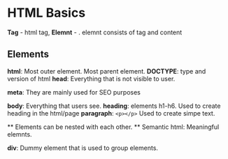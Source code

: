 # HTML Basics

**Tag** - html tag,
**Elemnt** - <html></html>. elemnt consists of tag and content 

## Elements
**html**: Most outer element. Most parent element.
**DOCTYPE**: type and version of html
**head**: Everything that is not visible to user.

**meta**: They are mainly used for SEO purposes

**body**: Everything that users see.
**heading**: elements h1-h6. Used to create heading in the html/page
**paragraph**: `<p></p>` Used to create simpe text.

** Elements can be nested with each other.
** Semantic html: Meaningful elemnts.

**div**: Dummy element that is used to group elements.